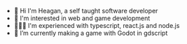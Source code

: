 - 👋 Hi I'm Heagan, a self taught software developer
- 🔭 I'm interested in web and game development
- 👨🏾‍💻 I'm experienced with typescript, react.js and node.js
- 🌱 I’m currently making a game with Godot in gdscript

<!--
**heaganhenry/heaganhenry** is a ✨ _special_ ✨ repository because its `README.md` (this file) appears on your GitHub profile.

Here are some ideas to get you started:

- 🔭 I’m currently working on ...
- 🌱 I’m currently learning ...
- 👯 I’m looking to collaborate on ...
- 🤔 I’m looking for help with ...
- 💬 Ask me about ...
- 📫 How to reach me: ...
- 😄 Pronouns: ...
- ⚡ Fun fact: ...
-->
